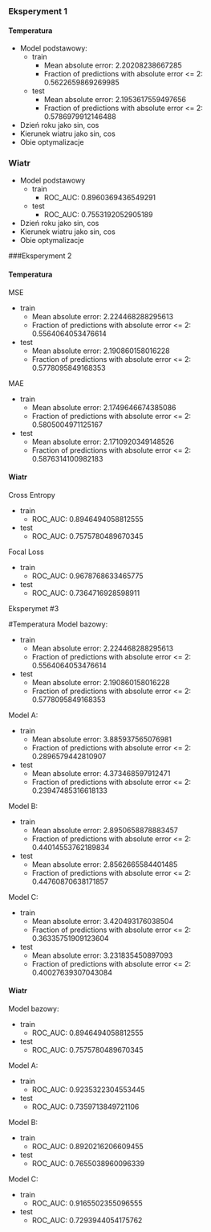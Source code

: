 
### Eksperyment 1
#### Temperatura
* Model podstawowy:
    * train
	    * Mean absolute error: 2.20208238667285
	    * Fraction of predictions with absolute error <= 2: 0.5622659869269985
    * test
	    * Mean absolute error: 2.1953617559497656
	    * Fraction of predictions with absolute error <= 2: 0.5786979912146488
* Dzień roku jako sin, cos
* Kierunek wiatru jako sin, cos
* Obie optymalizacje
### Wiatr
* Model podstawowy
    * train
	    * ROC_AUC: 0.8960369436549291
    * test
	    * ROC_AUC: 0.7553192052905189
* Dzień roku jako sin, cos
* Kierunek wiatru jako sin, cos
* Obie optymalizacje


###Eksperyment 2
#### Temperatura
MSE
* train
	* Mean absolute error: 2.224468288295613
	* Fraction of predictions with absolute error <= 2: 0.5564064053476614
* test
	* Mean absolute error: 2.190860158016228
	* Fraction of predictions with absolute error <= 2: 0.5778095849168353


MAE
* train
	* Mean absolute error: 2.1749646674385086
	* Fraction of predictions with absolute error <= 2: 0.5805004971125167
* test
	* Mean absolute error: 2.1710920349148526
	* Fraction of predictions with absolute error <= 2: 0.5876314100982183

#### Wiatr
Cross Entropy
* train
	* ROC_AUC: 0.8946494058812555
* test
	* ROC_AUC: 0.7575780489670345


Focal Loss
* train
	* ROC_AUC: 0.9678768633465775
* test
	* ROC_AUC: 0.7364716928598911

Eksperymet #3

#Temperatura
Model bazowy:
* train
	* Mean absolute error: 2.224468288295613
	* Fraction of predictions with absolute error <= 2: 0.5564064053476614
* test
	* Mean absolute error: 2.190860158016228
	* Fraction of predictions with absolute error <= 2: 0.5778095849168353

Model A:
* train
	* Mean absolute error: 3.885937565076981
	* Fraction of predictions with absolute error <= 2: 0.2896579442810907
* test
	* Mean absolute error: 4.373468597912471
	* Fraction of predictions with absolute error <= 2: 0.23947485316618133

Model B:
* train
	* Mean absolute error: 2.8950658878883457
	* Fraction of predictions with absolute error <= 2: 0.44014553762189834
* test
	* Mean absolute error: 2.8562665584401485
	* Fraction of predictions with absolute error <= 2: 0.44760870638171857

Model C:
* train
	* Mean absolute error: 3.420493176038504
	* Fraction of predictions with absolute error <= 2: 0.36335751909123604
* test
	* Mean absolute error: 3.231835450897093
	* Fraction of predictions with absolute error <= 2: 0.40027639307043084


#### Wiatr
Model bazowy:
* train
	* ROC_AUC: 0.8946494058812555
* test
	* ROC_AUC: 0.7575780489670345

Model A:
* train
	* ROC_AUC: 0.9235322304553445
* test
	* ROC_AUC: 0.7359713849721106

Model B:
* train
	* ROC_AUC: 0.8920216206609455
* test
	* ROC_AUC: 0.7655038960096339

Model C:
* train
	* ROC_AUC: 0.9165502355096555
* test
	* ROC_AUC: 0.7293944054175762

